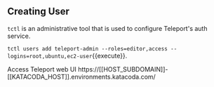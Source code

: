 
## Creating User

`tctl` is an administrative tool that is used to configure Teleport's auth service.

`tctl users add teleport-admin --roles=editor,access --logins=root,ubuntu,ec2-user`{{execute}}.

Access Teleport web UI
https://[[HOST_SUBDOMAIN]]-[[KATACODA_HOST]].environments.katacoda.com/